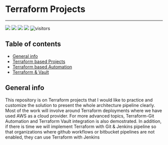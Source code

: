 # Terraform Projects
------------------------------------------------------------------------------------------------------------------------------------------------------------------------

![](https://img.shields.io/badge/terraform1.3.7-orange) ![](https://img.shields.io/badge/AWS) ![](https://img.shields.io/badge/Automation-green) ![](https://img.shields.io/badge/UPDATED-22/Jan/2023-yellow) ![visitors](https://visitor-badge.laobi.icu/badge?page_id=worklifesg.Terraform-Projects)


## Table of contents
* [General info](#general-info)
* [Terraform based Projects](#terraform-based-projects)
* [Terraform based Automation](#terraform-based-automation)
* [Terraform & Vault](#terraform-&-vault)

## General info
This repository is on Terraform projects that I would like to practice and customize the solution to present the whole architecture pipeline clearly. Most of the work will involve around Terraform deployments where we have used AWS as a cloud provider. For more advanced topics, Terraform-Git Automation and Terraform Vault integration is also demostrated. In addition, if there is time we will implement Terraform with Git & Jenkins pipeline so that organizations where github workflows or bitbucket pipelines are not enabled, they can use Terraform with Jenkins